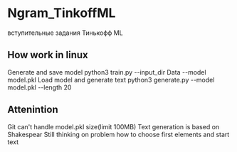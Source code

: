 # Ngram_TinkoffML
вступительные задания Тинькофф ML 
## How work in linux 
Generate and save model
python3 train.py --input_dir Data --model model.pkl 
Load model and generate text
python3 generate.py --model model.pkl --length 20  
## Attenintion 
Git can't handle model.pkl size(limit 100MB) 
Text generation is based on Shakespear 
Still thinking on problem how to choose first elements and start text


